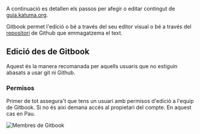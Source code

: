 A continuació es detallen els passos per afegir o editar contingut de [guia.katuma.org](https://guia.katuma.org/).

Gitbook permet l'edició o bé a través del seu editor visual o bé a través del [repositori](https://github.com/coopdevs/guia-usuaris-katuma) de Github que emmagatzema el text.

## Edició des de Gitbook

Aquest és la manera recomanada per aquells usuaris que no estiguin abasats a usar git ni Github.

### Permisos

Primer de tot assegura't que tens un usuari amb permisos d'edició a l'equip de Gitbook. Si no és així demana accés al propietari del compte. En aquest cas en Pau.

![Membres de Gitbook](https://github.com/coopdevs/handbook/wiki/katuma/img/membres_gitbook.png)

